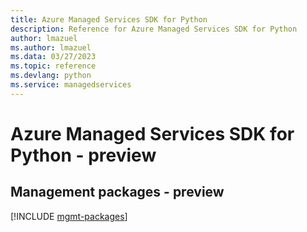 ```yaml
---
title: Azure Managed Services SDK for Python
description: Reference for Azure Managed Services SDK for Python
author: lmazuel
ms.author: lmazuel
ms.data: 03/27/2023
ms.topic: reference
ms.devlang: python
ms.service: managedservices
---
```

# Azure Managed Services SDK for Python - preview

## Management packages - preview
[!INCLUDE [mgmt-packages](managed-services-mgmt-index.md)]